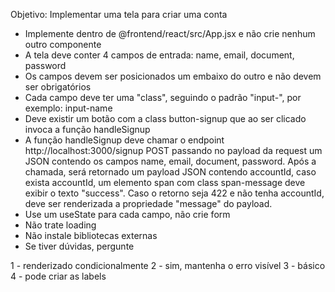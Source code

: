 Objetivo: Implementar uma tela para criar uma conta

* Implemente dentro de @frontend/react/src/App.jsx e não crie nenhum outro componente
* A tela deve conter 4 campos de entrada: name, email, document, password
* Os campos devem ser posicionados um embaixo do outro e não devem ser obrigatórios
* Cada campo deve ter uma "class", seguindo o padrão "input-<nome do campo>", por exemplo: input-name
* Deve existir um botão com a class button-signup que ao ser clicado invoca a função handleSignup
* A função handleSignup deve chamar o endpoint http://localhost:3000/signup POST passando no payload da request um JSON contendo os campos name, email, document, password. Após a chamada, será retornado um payload JSON contendo accountId, caso exista accountId, um elemento span com class span-message deve exibir o texto "success". Caso o retorno seja 422 e não tenha accountId, deve ser renderizada a propriedade "message" do payload.
* Use um useState para cada campo, não crie form
* Não trate loading
* Não instale bibliotecas externas
* Se tiver dúvidas, pergunte

1 - renderizado condicionalmente
2 - sim, mantenha o erro visível
3 - básico
4 - pode criar as labels
